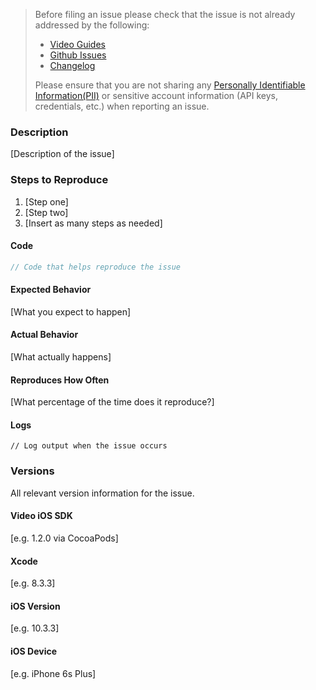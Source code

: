 <!-- Check the following before filing an issue -->
> Before filing an issue please check that the issue is not already addressed by the following:
>  * [Video Guides](https://www.twilio.com/docs/api/video)
>  * [Github Issues](https://github.com/twilio/video-quickstart-swift/issues)
>  * [Changelog](https://www.twilio.com/docs/api/video/changelogs/ios)
>
> Please ensure that you are not sharing any
[Personally Identifiable Information(PII)](https://www.twilio.com/docs/glossary/what-is-personally-identifiable-information-pii)
or sensitive account information (API keys, credentials, etc.) when reporting an issue.

### Description

[Description of the issue]

### Steps to Reproduce

1. [Step one]
2. [Step two]
3. [Insert as many steps as needed]

#### Code

```swift
// Code that helps reproduce the issue
```

#### Expected Behavior

[What you expect to happen]

#### Actual Behavior

[What actually happens]

#### Reproduces How Often

[What percentage of the time does it reproduce?]

#### Logs

```
// Log output when the issue occurs
```

### Versions

All relevant version information for the issue.

#### Video iOS SDK

[e.g. 1.2.0 via CocoaPods]

#### Xcode

[e.g. 8.3.3]

#### iOS Version

[e.g. 10.3.3]

#### iOS Device

[e.g. iPhone 6s Plus]
